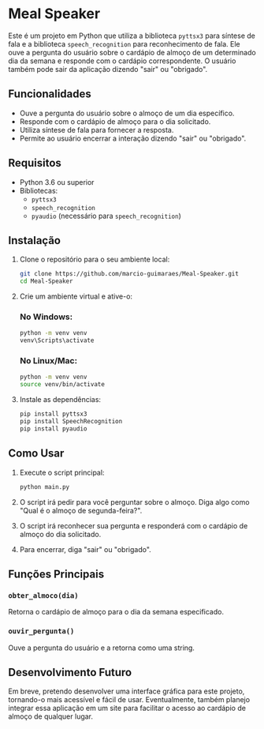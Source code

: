 # Meal Speaker

Este é um projeto em Python que utiliza a biblioteca `pyttsx3` para síntese de fala e a biblioteca `speech_recognition` para reconhecimento de fala. Ele ouve a pergunta do usuário sobre o cardápio de almoço de um determinado dia da semana e responde com o cardápio correspondente. O usuário também pode sair da aplicação dizendo "sair" ou "obrigado".

## Funcionalidades

- Ouve a pergunta do usuário sobre o almoço de um dia específico.
- Responde com o cardápio de almoço para o dia solicitado.
- Utiliza síntese de fala para fornecer a resposta.
- Permite ao usuário encerrar a interação dizendo "sair" ou "obrigado".

## Requisitos

- Python 3.6 ou superior
- Bibliotecas:
  - `pyttsx3`
  - `speech_recognition`
  - `pyaudio` (necessário para `speech_recognition`)

## Instalação

1. Clone o repositório para o seu ambiente local:

    ```bash
    git clone https://github.com/marcio-guimaraes/Meal-Speaker.git
    cd Meal-Speaker
    ```

2. Crie um ambiente virtual e ative-o:

    ### No Windows:

    ```bash
    python -m venv venv
    venv\Scripts\activate
    ```

    ### No Linux/Mac:

    ```bash
    python -m venv venv
    source venv/bin/activate
    ```

3. Instale as dependências:

    ```bash
    pip install pyttsx3
    pip install SpeechRecognition
    pip install pyaudio
    ```

## Como Usar

1. Execute o script principal:

    ```bash
    python main.py
    ```

2. O script irá pedir para você perguntar sobre o almoço. Diga algo como "Qual é o almoço de segunda-feira?".
3. O script irá reconhecer sua pergunta e responderá com o cardápio de almoço do dia solicitado.
4. Para encerrar, diga "sair" ou "obrigado".

## Funções Principais

### `obter_almoco(dia)`

Retorna o cardápio de almoço para o dia da semana especificado.

### `ouvir_pergunta()`

Ouve a pergunta do usuário e a retorna como uma string.

## Desenvolvimento Futuro

Em breve, pretendo desenvolver uma interface gráfica para este projeto, tornando-o mais acessível e fácil de usar. Eventualmente, também planejo integrar essa aplicação em um site para facilitar o acesso ao cardápio de almoço de qualquer lugar.

